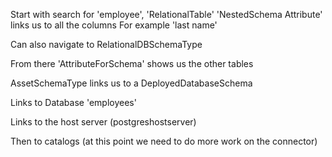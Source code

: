 Start with search for 'employee', 'RelationalTable'
'NestedSchema Attribute' links us to all the columns
For example 'last name'

Can also navigate to RelationalDBSchemaType

From there 'AttributeForSchema' shows us the other tables

AssetSchemaType links us to a DeployedDatabaseSchema

Links to Database 'employees'

Links to the host server (postgreshostserver)  

Then to catalogs (at this point we need to do more work on the connector)
	

